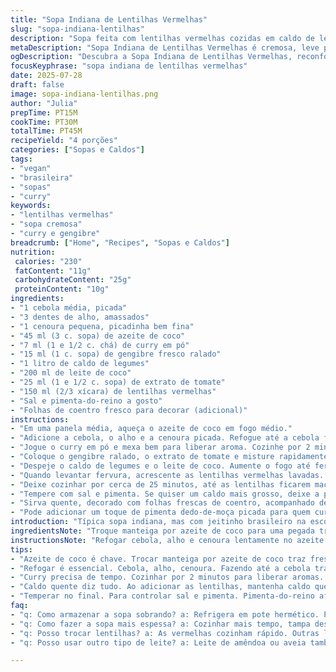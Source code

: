 ```yaml
---
title: "Sopa Indiana de Lentilhas Vermelhas"
slug: "sopa-indiana-lentilhas"
description: "Sopa feita com lentilhas vermelhas cozidas em caldo de legumes, com toque de curry, gengibre fresco e leite de coco. Levemente picante, cremosa e reconfortante. Ideal para dias frios e quem busca receitas sem glúten, lactose ou ovos. Tem pasta de tomate para dar acidez e profundidade, combinada com um leve toque amanteigado de azeite de coco, substituindo manteiga tradicional e trazendo sabor tropical brasileiro."
metaDescription: "Sopa Indiana de Lentilhas Vermelhas é cremosa, leve picante e perfeita para dias frios. Sabor tropical e sem glúten."
ogDescription: "Descubra a Sopa Indiana de Lentilhas Vermelhas, reconfortante e cheia de sabor. Ideal para aquecer seu dia com um toque brasileiro."
focusKeyphrase: "sopa indiana de lentilhas vermelhas"
date: 2025-07-28
draft: false
image: sopa-indiana-lentilhas.png
author: "Julia"
prepTime: PT15M
cookTime: PT30M
totalTime: PT45M
recipeYield: "4 porções"
categories: ["Sopas e Caldos"]
tags:
- "vegan"
- "brasileira"
- "sopas"
- "curry"
keywords:
- "lentilhas vermelhas"
- "sopa cremosa"
- "curry e gengibre"
breadcrumb: ["Home", "Recipes", "Sopas e Caldos"]
nutrition: 
 calories: "230"
 fatContent: "11g"
 carbohydrateContent: "25g"
 proteinContent: "10g"
ingredients:
- "1 cebola média, picada"
- "3 dentes de alho, amassados"
- "1 cenoura pequena, picadinha bem fina"
- "45 ml (3 c. sopa) de azeite de coco"
- "7 ml (1 e 1/2 c. chá) de curry em pó"
- "15 ml (1 c. sopa) de gengibre fresco ralado"
- "1 litro de caldo de legumes"
- "200 ml de leite de coco"
- "25 ml (1 e 1/2 c. sopa) de extrato de tomate"
- "150 ml (2/3 xícara) de lentilhas vermelhas"
- "Sal e pimenta-do-reino a gosto"
- "Folhas de coentro fresco para decorar (adicional)"
instructions:
- "Em uma panela média, aqueça o azeite de coco em fogo médio."
- "Adicione a cebola, o alho e a cenoura picada. Refogue até a cebola ficar transparente, cerca de 7 minutos."
- "Jogue o curry em pó e mexa bem para liberar aroma. Cozinhe por 2 minutos mexendo sempre para não queimar."
- "Coloque o gengibre ralado, o extrato de tomate e misture rapidamente."
- "Despeje o caldo de legumes e o leite de coco. Aumente o fogo até ferver."
- "Quando levantar fervura, acrescente as lentilhas vermelhas lavadas. Reduza o fogo para baixo e cubra a panela."
- "Deixe cozinhar por cerca de 25 minutos, até as lentilhas ficarem macias e quase desfeitas."
- "Tempere com sal e pimenta. Se quiser um caldo mais grosso, deixe a panela destampada por alguns minutos para reduzir."
- "Sirva quente, decorado com folhas frescas de coentro, acompanhado de pão na chapa ou pão de fermentação natural."
- "Pode adicionar um toque de pimenta dedo-de-moça picada para quem curte sabor mais intenso."
introduction: "Típica sopa indiana, mas com jeitinho brasileiro na escolha do óleo, caldo e pequenas mudanças de ingredientes. Lentilhas vermelhas são rápidas, proteicas, fartas e bem resistentes ao sabor das especiarias. Aqui o gengibre não tira seu protagonismo, cola com curry que faz tudo ganhar cor. Um toque de leite de coco traz umidade e suaviza o tempero forte. A pasta de tomate ajuda na acidez natural. Serve logo depois de preparar, quente, para espantar o frio ou abrir o apetite. Vai fácil com um pão bem crocante, de fermentação natural, ou uma tapioca simples no café da manhã."
ingredientsNote: "Troque manteiga por azeite de coco para uma pegada tropical e sem lactose. Lentilhas vermelhas cozinham mais rápido, mas cuidado para não virar purê demais na panela. A cenoura picadinha dá doçura natural, compensando o curry ardido. Pode usar caldo de legumes industrializado ou caseiro, o que tiver em casa. Extrato de tomate é mais forte que tomate fresco, então a medida é menor para equilibrar o sabor. Coentro fresco é opcional, mas faz diferença no final, deixando um frescor herbal. Se preferir textura mais lisa, bata no mixer antes de servir. Cuidado com pimenta, começa leve, ajusta no final."
instructionsNote: "Refogar cebola, alho e cenoura lentamente no azeite de coco para extrair o máximo sabor, sem queimar. O curry precisa cozinhar um pouco para liberar seus óleos essenciais e aromas, mas somente por 2 minutos. Depois o gengibre entra — fresco para manter a vivacidade. O caldo deve estar quente para manter cozimento constante ao adicionar lentilhas vermelhas, que cozinham rápido, por volta de 25 minutos. Cobrir panela evita ressecamento, mas na etapa final pode abrir e deixar o caldo engrossar. Temperar só no fim para controlar sal e pimenta, que interferem no sabor do leite de coco. Decore só na hora de servir, para não murchar nem escurecer o coentro. Se sobrar, refrigere sem decorar, esquente antes de comer."
tips:
- "Azeite de coco é chave. Trocar manteiga por azeite de coco traz frescor. Efeito tropical, sem lactose. Use em quantidade medida. Calor médio para não queimar."
- "Refogar é essencial. Cebola, alho, cenoura. Fazendo até a cebola transparente. Cuidado para não passar do ponto. Cuidado com o gancho na cebola ao refogar."
- "Curry precisa de tempo. Cozinhar por 2 minutos para liberar aromas. Ervas secas, especiarias, funções importantes. Também o gengibre entra fresco, mantém vivacidade."
- "Caldo quente diz tudo. Ao adicionar as lentilhas, mantenha caldo quente. Isso auxilia no cozimento constante. Soube controlar tempo, 25 minutos é o ideal."
- "Temperar no final. Para controlar sal e pimenta. Pimenta-do-reino afeta o sabor do leite de coco. Quantidade exata importa. Ajustar sempre no fim."
faq:
- "q: Como armazenar a sopa sobrando? a: Refrigera em pote hermético. Pode durar 3 dias. Aquecer sempre com cuidado. Adicionar água se muito grosso."
- "q: Como fazer a sopa mais espessa? a: Cozinhar mais tempo, tampa destampada. Aumenta a consistência. Pode usar mixer, opção interessante para textura."
- "q: Posso trocar lentilhas? a: As vermelhas cozinham rápido. Outras levam mais tempo. Adaptar o tempo. Lentilhas verdes não quebram tão fácil."
- "q: Posso usar outro tipo de leite? a: Leite de amêndoa ou aveia também dá certo. Troca de ingredientes. Ideal é sempre testar o gosto final."

---
```

